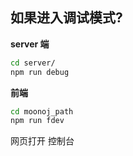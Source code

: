 ## 如果进入调试模式?


**server 端**

```bash
cd server/
npm run debug
```

**前端**

```bash
cd moonoj_path
npm run fdev
```

网页打开 控制台
